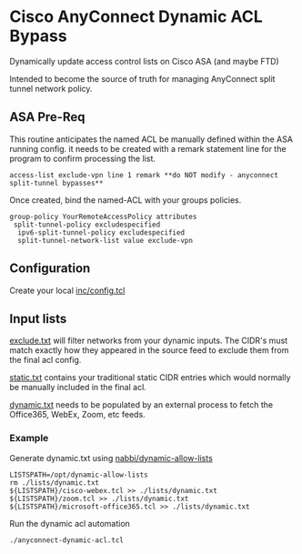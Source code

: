 # Cisco AnyConnect Dynamic ACL Bypass

Dynamically update access control lists on Cisco ASA (and maybe FTD)

Intended to become the source of truth for managing AnyConnect split tunnel network policy.

## ASA Pre-Req

This routine anticipates the named ACL be manually defined within the ASA running config.
it needs to be created with a remark statement line for the program to confirm processing the list.

```code
access-list exclude-vpn line 1 remark **do NOT modify - anyconnect split-tunnel bypasses**
```

Once created, bind the named-ACL with your groups policies.

```code
group-policy YourRemoteAccessPolicy attributes
 split-tunnel-policy excludespecified
  ipv6-split-tunnel-policy excludespecified
  split-tunnel-network-list value exclude-vpn
```

## Configuration

Create your local [inc/config.tcl](inc/config.tcl.example)

## Input lists

[exclude.txt](lists/exclude.txt.example) will filter networks from your dynamic inputs. The CIDR's must match exactly how they appeared in the source feed to exclude them from the final acl config.

[static.txt](lists/static.txt.example) contains your traditional static CIDR entries which would normally be manually included in the final acl.

[dynamic.txt](lists/dynamic.txt.example) needs to be populated by an external process to fetch the Office365, WebEx, Zoom, etc feeds.


### Example

Generate dynamic.txt using [nabbi/dynamic-allow-lists](https://github.com/nabbi/dynamic-allow-lists)

```shell
LISTSPATH=/opt/dynamic-allow-lists
rm ./lists/dynamic.txt
${LISTSPATH}/cisco-webex.tcl >> ./lists/dynamic.txt
${LISTSPATH}/zoom.tcl >> ./lists/dynamic.txt
${LISTSPATH}/microsoft-office365.tcl >> ./lists/dynamic.txt
```

Run the dynamic acl automation

```shell
./anyconnect-dynamic-acl.tcl
```

